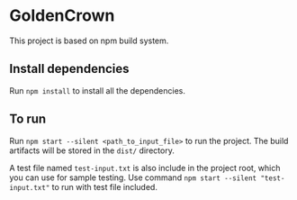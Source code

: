 # GoldenCrown

This project is based on npm build system.

## Install dependencies

Run `npm install` to install all the dependencies.

## To run

Run `npm start --silent <path_to_input_file>` to run the project. The build artifacts will be stored in the `dist/` directory.

A test file named `test-input.txt` is also include in the project root, which you can use for sample testing. Use command `npm start --silent "test-input.txt"` to run with test file included.
